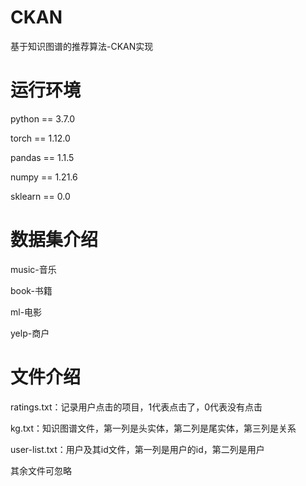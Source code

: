 # CKAN
基于知识图谱的推荐算法-CKAN实现

# 运行环境
python == 3.7.0

torch == 1.12.0

pandas == 1.1.5

numpy == 1.21.6

sklearn == 0.0


# 数据集介绍
music-音乐

book-书籍

ml-电影

yelp-商户

# 文件介绍
ratings.txt：记录用户点击的项目，1代表点击了，0代表没有点击

kg.txt：知识图谱文件，第一列是头实体，第二列是尾实体，第三列是关系

user-list.txt：用户及其id文件，第一列是用户的id，第二列是用户

其余文件可忽略

